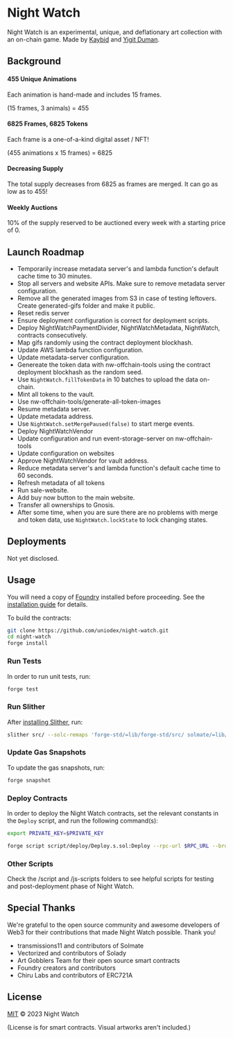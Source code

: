 # Night Watch

Night Watch is an experimental, unique, and deflationary art collection with an on-chain game. Made by [Kaybid](https://twitter.com/KaybidSteps) and [Yigit Duman](https://twitter.com/YigitDuman).

## Background

#### **455 Unique Animations**

Each animation is hand-made and includes 15 frames.

(15 frames, 3 animals) = 455

#### **6825 Frames, 6825 Tokens**

Each frame is a one-of-a-kind digital asset / NFT!

(455 animations x 15 frames) = 6825

#### **Decreasing Supply**

The total supply decreases from 6825 as frames are merged. It can go as low as to 455!

#### **Weekly Auctions**

10% of the supply reserved to be auctioned every week with a starting price of 0.

## Launch Roadmap

- Temporarily increase metadata server's and lambda function's default cache time to 30 minutes.
- Stop all servers and website APIs. Make sure to remove metadata server configuration.
- Remove all the generated images from S3 in case of testing leftovers. Create generated-gifs folder and make it public.
- Reset redis server
- Ensure deployment configuration is correct for deployment scripts.
- Deploy NightWatchPaymentDivider, NightWatchMetadata, NightWatch, contracts consecutively.
- Map gifs randomly using the contract deployment blockhash.
- Update AWS lambda function configuration.
- Update metadata-server configuration.
- Genereate the token data with nw-offchain-tools using the contract deployment blockhash as the random seed.
- Use `NightWatch.fillTokenData` in 10 batches to upload the data on-chain.
- Mint all tokens to the vault.
- Use nw-offchain-tools/generate-all-token-images
- Resume metadata server.
- Update metadata address.
- Use `NightWatch.setMergePaused(false)` to start merge events.
- Deploy NightWatchVendor
- Update configuration and run event-storage-server on nw-offchain-tools
- Update configuration on websites
- Approve NightWatchVendor for vault address.
- Reduce metadata server's and lambda function's default cache time to 60 seconds.
- Refresh metadata of all tokens
- Run sale-website.
- Add buy now button to the main website.
- Transfer all ownerships to Gnosis.
- After some time, when you are sure there are no problems with merge and token data, use `NightWatch.lockState` to lock changing states.

## Deployments

Not yet disclosed.

<!-- | Contract              | Mainnet                                                                                                                 | Goerli                                                                                                                         |
| --------------------- | ----------------------------------------------------------------------------------------------------------------------- | ------------------------------------------------------------------------------------------------------------------------------ |
| `NightWatch`          | [`0x60bb1e2aa1c9acafb4d34f71585d7e959f387769`](https://etherscan.io/address/0x60bb1e2aa1c9acafb4d34f71585d7e959f387769) | [`0x60bb1e2aa1c9acafb4d34f71585d7e959f387769`](https://goerli.etherscan.io/address/0x60bb1e2aa1c9acafb4d34f71585d7e959f387769) |
| `NightWatchAuctioner` | [`0x600df00d3e42f885249902606383ecdcb65f2e02`](https://etherscan.io/address/0x600df00d3e42f885249902606383ecdcb65f2e02) | [`0x600df00d3e42f885249902606383ecdcb65f2e02`](https://goerli.etherscan.io/address/0x600df00d3e42f885249902606383ecdcb65f2e02) |
| `NightWatchMetadata`  | [`0x600000000a36f3cd48407e35eb7c5c910dc1f7a8`](https://etherscan.io/address/0x600000000a36f3cd48407e35eb7c5c910dc1f7a8) | [`0x600000000a36f3cd48407e35eb7c5c910dc1f7a8`](https://goerli.etherscan.io/address/0x600000000a36f3cd48407e35eb7c5c910dc1f7a8) |
| `NightWatchVRF`       | [`0x600000000a36f3cd48407e35eb7c5c910dc1f7a8`](https://etherscan.io/address/0x600000000a36f3cd48407e35eb7c5c910dc1f7a8) | [`0x600000000a36f3cd48407e35eb7c5c910dc1f7a8`](https://goerli.etherscan.io/address/0x600000000a36f3cd48407e35eb7c5c910dc1f7a8) | -->

## Usage

You will need a copy of [Foundry](https://github.com/foundry-rs/foundry) installed before proceeding. See the [installation guide](https://github.com/foundry-rs/foundry#installation) for details.

To build the contracts:

```sh
git clone https://github.com/uniodex/night-watch.git
cd night-watch
forge install
```

### Run Tests

In order to run unit tests, run:

```sh
forge test
```

### Run Slither

After [installing Slither](https://github.com/crytic/slither#how-to-install), run:

```sh
slither src/ --solc-remaps 'forge-std/=lib/forge-std/src/ solmate/=lib/solmate/src/ erc721a/=lib/erc721a/contracts/ chainlink/=lib/chainlink-brownie-contracts/contracts/src/ openzeppelin-erc721/=lib/openzeppelin-contracts/contracts/token/ERC721/ solady/=lib/solady/src/ solarray/=lib/solarray/src/' --filter-paths 'lib'
```

### Update Gas Snapshots

To update the gas snapshots, run:

```sh
forge snapshot
```

### Deploy Contracts

In order to deploy the Night Watch contracts, set the relevant constants in the `Deploy` script, and run the following command(s):

```sh
export PRIVATE_KEY=$PRIVATE_KEY

forge script script/deploy/Deploy.s.sol:Deploy --rpc-url $RPC_URL --broadcast --verify --etherscan-api-key $API_KEY
```

### Other Scripts

Check the /script and /js-scripts folders to see helpful scripts for testing and post-deployment phase of Night Watch.

## Special Thanks

We're grateful to the open source community and awesome developers of Web3 for their contributions that made Night Watch possible. Thank you!

- transmissions11 and contributors of Solmate
- Vectorized and contributors of Solady
- Art Gobblers Team for their open source smart contracts
- Foundry creators and contributors
- Chiru Labs and contributors of ERC721A

## License

[MIT](LICENSE) © 2023 Night Watch

(License is for smart contracts. Visual artworks aren't included.)
